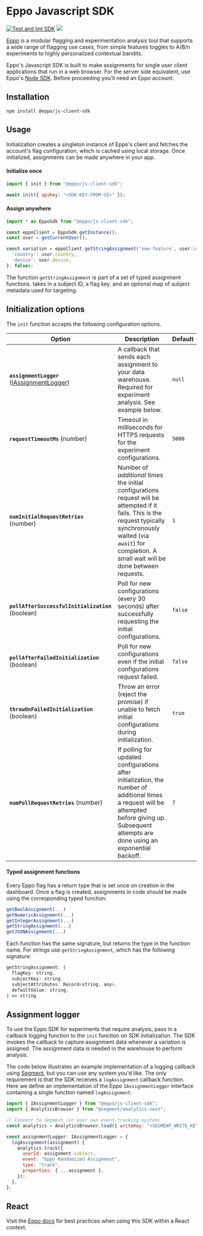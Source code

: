 # Eppo Javascript SDK

[![Test and lint SDK](https://github.com/Eppo-exp/js-client-sdk/actions/workflows/lint-test-sdk.yml/badge.svg)](https://github.com/Eppo-exp/js-client-sdk/actions/workflows/lint-test-sdk.yml)
[![](https://data.jsdelivr.com/v1/package/npm/@eppo/js-client-sdk/badge)](https://www.jsdelivr.com/package/npm/@eppo/js-client-sdk)

[Eppo](https://www.geteppo.com/) is a modular flagging and experimentation analysis tool that supports a wide range of flagging use cases, from simple features toggles to A/B/n experiments to highly personalized contextual bandits. 

Eppo's Javascript SDK is built to make assignments for single user client applications that run in a web browser. For the server side equivalent, use Eppo's [Node SDK](https://github.com/Eppo-exp/node-server-sdk). Before proceeding you'll need an Eppo account.

## Installation

```
npm install @eppo/js-client-sdk
```

## Usage

Initialization creates a singleton instance of Eppo's client and fetches the account's flag configuration, which is cached using local storage. Once initialized, assignments can be made anywhere in your app.

#### Initialize once

```javascript
import { init } from "@eppo/js-client-sdk";

await init({ apiKey: "<SDK-KEY-FROM-UI>" });
```


#### Assign anywhere

```javascript
import * as EppoSdk from "@eppo/js-client-sdk";

const eppoClient = EppoSdk.getInstance();
const user = getCurrentUser();

const variation = eppoClient.getStringAssignment('new-feature', user.id, { 
  'country': user.country,
  'device': user.device,
}, false);
```

The function `getStringAssignment` is part of a set of typed assignment functions. takes in a subject ID, a flag key, and an optional map of subject metadata used for targeting.

## Initialization options

The `init` function accepts the following configuration options.

| Option | Description | Default |
| ------ | ----------- | ------- | 
| **`assignmentLogger`** ([IAssignmentLogger](https://github.com/Eppo-exp/js-client-sdk-common/blob/75c2ea1d91101d579138d07d46fca4c6ea4aafaf/src/assignment-logger.ts#L55-L62)) | A callback that sends each assignment to your data warehouse. Required for experiment analysis. See example below. | `null` |
| **`requestTimeoutMs`** (number) | Timeout in milliseconds for HTTPS requests for the experiment configurations. | `5000` |
| **`numInitialRequestRetries`** (number) | Number of _additional_ times the initial configurations request will be attempted if it fails. This is the request typically synchronously waited (via `await`) for completion. A small wait will be done between requests. | `1` |
| **`pollAfterSuccessfulInitialization`** (boolean) | Poll for new configurations (every 30 seconds) after successfully requesting the initial configurations. | `false` |
| **`pollAfterFailedInitialization`** (boolean) | Poll for new configurations even if the initial configurations request failed. | `false` |
| **`throwOnFailedInitialization`** (boolean) | Throw an error (reject the promise) if unable to fetch initial configurations during initialization. | `true` |
| **`numPollRequestRetries`** (number) | If polling for updated configurations after initialization, the number of additional times a request will be attempted before giving up. Subsequent attempts are done using an exponential backoff. | `7` |

#### Typed assignment functions

Every Eppo flag has a return type that is set once on creation in the dashboard. Once a flag is created, assignments in code should be made using the corresponding typed function: 

```javascript
getBoolAssignment(...)
getNumericAssignment(...)
getIntegerAssignment(...)
getStringAssignment(...)
getJSONAssignment(...)
```

Each function has the same signature, but returns the type in the function name. For strings use `getStringAssignment`, which has the following signature:

```javascript
getStringAssignment: (
  flagKey: string,
  subjectKey: string,
  subjectAttributes: Record<string, any>,
  defaultValue: string,
) => string
  ```

## Assignment logger 

To use the Eppo SDK for experiments that require analysis, pass in a callback logging function to the `init` function on SDK initialization. The SDK invokes the callback to capture assignment data whenever a variation is assigned. The assignment data is needed in the warehouse to perform analysis.

The code below illustrates an example implementation of a logging callback using [Segment](https://segment.com/), but you can use any system you'd like. The only requirement is that the SDK receives a `logAssignment` callback function. Here we define an implementation of the Eppo `IAssignmentLogger` interface containing a single function named `logAssignment`:

```javascript
import { IAssignmentLogger } from "@eppo/js-client-sdk";
import { AnalyticsBrowser } from "@segment/analytics-next";

// Connect to Segment (or your own event-tracking system)
const analytics = AnalyticsBrowser.load({ writeKey: "<SEGMENT_WRITE_KEY>" });

const assignmentLogger: IAssignmentLogger = {
  logAssignment(assignment) {
    analytics.track({
      userId: assignment.subject,
      event: "Eppo Randomized Assignment",
      type: "track",
      properties: { ...assignment },
    });
  },
};
```

## React

Visit the [Eppo docs](https://docs.geteppo.com/sdks/client-sdks/javascript#usage-in-react) for best practices when using this SDK within a React context.



